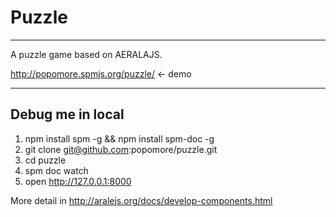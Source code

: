 # Puzzle

---

A puzzle game based on AERALAJS.

http://popomore.spmjs.org/puzzle/ <- demo

---

## Debug me in local

1. npm install spm -g && npm install spm-doc -g
2. git clone git@github.com:popomore/puzzle.git
3. cd puzzle
4. spm doc watch
5. open http://127.0.0.1:8000

More detail in http://aralejs.org/docs/develop-components.html
